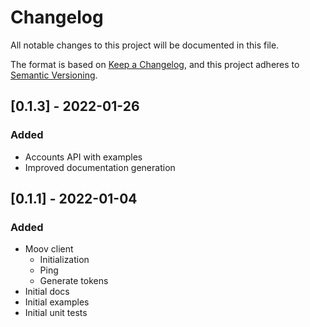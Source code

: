 # Changelog

All notable changes to this project will be documented in this file.

The format is based on [Keep a Changelog](https://keepachangelog.com/en/1.0.0/),
and this project adheres to [Semantic Versioning](https://semver.org/spec/v2.0.0.html).

## [0.1.3] - 2022-01-26

### Added

- Accounts API with examples
- Improved documentation generation

## [0.1.1] - 2022-01-04

### Added

- Moov client
  - Initialization
  - Ping
  - Generate tokens
- Initial docs
- Initial examples
- Initial unit tests
